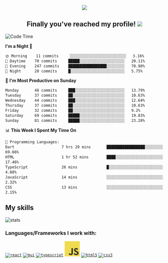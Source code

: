 <p align="center">
  <img src="https://user-images.githubusercontent.com/102032437/162972217-d9d013af-ed44-46cb-bd0c-aaf87b5200e7.gif">
</p>

<h2 align="center">
  Finally you've reached my profile!
  <img src="https://media.giphy.com/media/hvRJCLFzcasrR4ia7z/giphy.gif" width="28">
</h2>

<!--START_SECTION:waka-->
![Code Time](http://img.shields.io/badge/Code%20Time-375%20hrs%2012%20mins-blue)

**I'm a Night 🦉** 

```text
🌞 Morning    11 commits     ░░░░░░░░░░░░░░░░░░░░░░░░░   3.16% 
🌆 Daytime    70 commits     █████░░░░░░░░░░░░░░░░░░░░   20.11% 
🌃 Evening    247 commits    █████████████████░░░░░░░░   70.98% 
🌙 Night      20 commits     █░░░░░░░░░░░░░░░░░░░░░░░░   5.75%

```
📅 **I'm Most Productive on Sunday** 

```text
Monday       48 commits     ███░░░░░░░░░░░░░░░░░░░░░░   13.79% 
Tuesday      37 commits     ██░░░░░░░░░░░░░░░░░░░░░░░   10.63% 
Wednesday    44 commits     ███░░░░░░░░░░░░░░░░░░░░░░   12.64% 
Thursday     37 commits     ██░░░░░░░░░░░░░░░░░░░░░░░   10.63% 
Friday       32 commits     ██░░░░░░░░░░░░░░░░░░░░░░░   9.2% 
Saturday     69 commits     █████░░░░░░░░░░░░░░░░░░░░   19.83% 
Sunday       81 commits     █████░░░░░░░░░░░░░░░░░░░░   23.28%

```


📊 **This Week I Spent My Time On** 

```text
💬 Programming Languages: 
Dart                     7 hrs 29 mins       █████████████████░░░░░░░░   69.66% 
HTML                     1 hr 52 mins        ████░░░░░░░░░░░░░░░░░░░░░   17.46% 
TypeScript               26 mins             █░░░░░░░░░░░░░░░░░░░░░░░░   4.08% 
JavaScript               14 mins             ░░░░░░░░░░░░░░░░░░░░░░░░░   2.32% 
CSS                      13 mins             ░░░░░░░░░░░░░░░░░░░░░░░░░   2.15%

```


<!--END_SECTION:waka-->

<h2>My skills</h2>

<img src="https://github-readme-stats.vercel.app/api?username=etczrn&count_private=true&show_icons=true&hide_border=true&bg_color=45deg,185a9d,43cea2&title_color=ffffff&text_color=ffffff&icon_color=ffffff" alt="stats">

### Languages/Frameworks I work with:

<code><a href="https://reactjs.org/"><img alt="react" title="react" src="https://cdn.jsdelivr.net/gh/devicons/devicon/icons/react/react-original.svg" height="48"></a></code>
<code><a href="https://mui.com/"><img alt="mui" title="mui" src="https://cdn.jsdelivr.net/gh/devicons/devicon/icons/materialui/materialui-original.svg" height="48"></a></code>
<code><a href="https://www.typescriptlang.org/"><img alt="typescript" title="typescript" src="https://cdn.jsdelivr.net/gh/devicons/devicon/icons/typescript/typescript-original.svg" height="48"></a></code>
<code><a href="https://developer.mozilla.org/en-US/docs/Web/JavaScript"><img alt="JavaScript" title="JavaScript" src="https://raw.githubusercontent.com/github/explore/80688e429a7d4ef2fca1e82350fe8e3517d3494d/topics/javascript/javascript.png" height="48"></a></code>
<code><a href="https://dev.w3.org/html5/html-author/"><img alt="html5" title="html5" src="https://cdn.jsdelivr.net/gh/devicons/devicon/icons/html5/html5-original.svg" height="48"></a></code>
<code><a href="https://www.w3.org/TR/css/"><img alt="css3" title="css3" src="https://cdn.jsdelivr.net/gh/devicons/devicon/icons/css3/css3-original.svg" height="48"></a></code>
